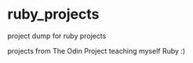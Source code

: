 # ruby_projects
project dump for ruby projects

projects from The Odin Project teaching myself Ruby :)
